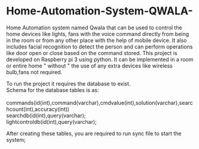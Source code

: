 # Home-Automation-System-QWALA-
Home Automation system named Qwala that can be used to control the home devices like lights, fans with the voice command directly from being in the room or from any other place with the help of mobile device. It also includes facial recognition to detect the person and can perform operations like door open or close based on the command stored. This project is developed on Raspberry pi 3 using python. It can be implemented in a room or entire home " without " the use of any extra devices like wireless bulb,fans not required.


To run the project it requires the database to exist.\
Schema for the database tables is as: \
\
commands(id{int),command(varchar),cmdvalue(int),solution(varchar),searchcount(int),accuracy(int))\
searchdb(id(int),query(varchar);\
lightcontroldb(id(int),query(varchar);

After creating these tables, you are required to run sync file to start the system;
